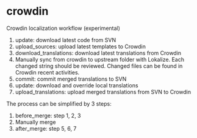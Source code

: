 # crowdin
Crowdin localization workflow (experimental)

1. update: download latest code from SVN
2. upload_sources: upload latest templates to Crowdin
3. download_translations: download latest translations from Crowdin
4. Manually sync from crowdin to upstream folder with Lokalize. Each changed string should be reviewed. Changed files can be found in Crowdin recent activities.
5. commit: commit merged translations to SVN
6. update: download and override local translations
7. upload_translations: upload merged translations from SVN to Crowdin

The process can be simplified by 3 steps:

1. before_merge: step 1, 2, 3
2. Manually merge
3. after_merge: step 5, 6, 7
